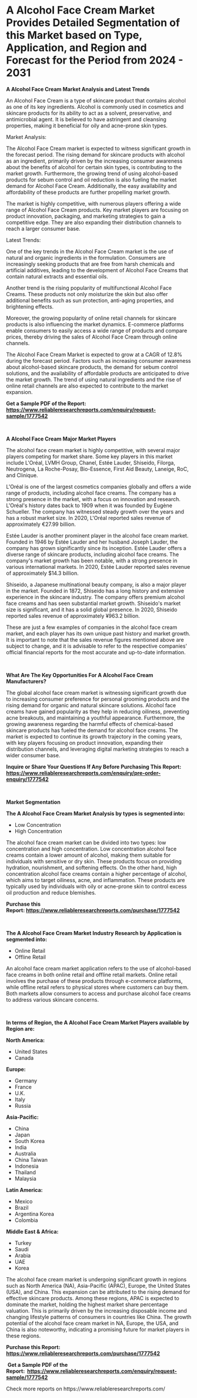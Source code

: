 <p><h1>A Alcohol Face Cream Market Provides Detailed Segmentation of this Market based on Type, Application, and Region and Forecast for the Period from 2024 - 2031</h1></p><p><strong>A Alcohol Face Cream Market Analysis and Latest Trends</strong></p>
<p><p>An Alcohol Face Cream is a type of skincare product that contains alcohol as one of its key ingredients. Alcohol is commonly used in cosmetics and skincare products for its ability to act as a solvent, preservative, and antimicrobial agent. It is believed to have astringent and cleansing properties, making it beneficial for oily and acne-prone skin types.</p><p>Market Analysis:</p><p>The Alcohol Face Cream market is expected to witness significant growth in the forecast period. The rising demand for skincare products with alcohol as an ingredient, primarily driven by the increasing consumer awareness about the benefits of alcohol for certain skin types, is contributing to the market growth. Furthermore, the growing trend of using alcohol-based products for sebum control and oil reduction is also fueling the market demand for Alcohol Face Cream. Additionally, the easy availability and affordability of these products are further propelling market growth.</p><p>The market is highly competitive, with numerous players offering a wide range of Alcohol Face Cream products. Key market players are focusing on product innovation, packaging, and marketing strategies to gain a competitive edge. They are also expanding their distribution channels to reach a larger consumer base.</p><p>Latest Trends:</p><p>One of the key trends in the Alcohol Face Cream market is the use of natural and organic ingredients in the formulation. Consumers are increasingly seeking products that are free from harsh chemicals and artificial additives, leading to the development of Alcohol Face Creams that contain natural extracts and essential oils.</p><p>Another trend is the rising popularity of multifunctional Alcohol Face Creams. These products not only moisturize the skin but also offer additional benefits such as sun protection, anti-aging properties, and brightening effects.</p><p>Moreover, the growing popularity of online retail channels for skincare products is also influencing the market dynamics. E-commerce platforms enable consumers to easily access a wide range of products and compare prices, thereby driving the sales of Alcohol Face Cream through online channels.</p><p>The Alcohol Face Cream Market is expected to grow at a CAGR of 12.8% during the forecast period. Factors such as increasing consumer awareness about alcohol-based skincare products, the demand for sebum control solutions, and the availability of affordable products are anticipated to drive the market growth. The trend of using natural ingredients and the rise of online retail channels are also expected to contribute to the market expansion.</p></p>
<p><strong>Get a Sample PDF of the Report:&nbsp; <a href="https://www.reliableresearchreports.com/enquiry/request-sample/1777542">https://www.reliableresearchreports.com/enquiry/request-sample/1777542</a></strong></p>
<p>&nbsp;</p>
<p><strong>A Alcohol Face Cream Major Market Players</strong></p>
<p><p>The alcohol face cream market is highly competitive, with several major players competing for market share. Some key players in this market include L'Oréal, LVMH Group, Chanel, Estée Lauder, Shiseido, Filorga, Neutrogena, La Roche-Posay, Bio-Essence, First Aid Beauty, Laneige, RoC, and Clinique.</p><p>L'Oréal is one of the largest cosmetics companies globally and offers a wide range of products, including alcohol face creams. The company has a strong presence in the market, with a focus on innovation and research. L'Oréal's history dates back to 1909 when it was founded by Eugène Schueller. The company has witnessed steady growth over the years and has a robust market size. In 2020, L'Oréal reported sales revenue of approximately €27.99 billion.</p><p>Estée Lauder is another prominent player in the alcohol face cream market. Founded in 1946 by Estée Lauder and her husband Joseph Lauder, the company has grown significantly since its inception. Estée Lauder offers a diverse range of skincare products, including alcohol face creams. The company's market growth has been notable, with a strong presence in various international markets. In 2020, Estée Lauder reported sales revenue of approximately $14.3 billion.</p><p>Shiseido, a Japanese multinational beauty company, is also a major player in the market. Founded in 1872, Shiseido has a long history and extensive experience in the skincare industry. The company offers premium alcohol face creams and has seen substantial market growth. Shiseido's market size is significant, and it has a solid global presence. In 2020, Shiseido reported sales revenue of approximately ¥963.2 billion.</p><p>These are just a few examples of companies in the alcohol face cream market, and each player has its own unique past history and market growth. It is important to note that the sales revenue figures mentioned above are subject to change, and it is advisable to refer to the respective companies' official financial reports for the most accurate and up-to-date information.</p></p>
<p>&nbsp;</p>
<p><strong>What Are The Key Opportunities For A Alcohol Face Cream Manufacturers?</strong></p>
<p><p>The global alcohol face cream market is witnessing significant growth due to increasing consumer preference for personal grooming products and the rising demand for organic and natural skincare solutions. Alcohol face creams have gained popularity as they help in reducing oiliness, preventing acne breakouts, and maintaining a youthful appearance. Furthermore, the growing awareness regarding the harmful effects of chemical-based skincare products has fueled the demand for alcohol face creams. The market is expected to continue its growth trajectory in the coming years, with key players focusing on product innovation, expanding their distribution channels, and leveraging digital marketing strategies to reach a wider consumer base.</p></p>
<p><strong>Inquire or Share Your Questions If Any Before Purchasing This Report: <a href="https://www.reliableresearchreports.com/enquiry/pre-order-enquiry/1777542">https://www.reliableresearchreports.com/enquiry/pre-order-enquiry/1777542</a></strong></p>
<p>&nbsp;</p>
<p><strong>Market Segmentation</strong></p>
<p><strong>The A Alcohol Face Cream Market Analysis by types is segmented into:</strong></p>
<p><ul><li>Low Concentration</li><li>High Concentration</li></ul></p>
<p><p>The alcohol face cream market can be divided into two types: low concentration and high concentration. Low concentration alcohol face creams contain a lower amount of alcohol, making them suitable for individuals with sensitive or dry skin. These products focus on providing hydration, nourishment, and softening effects. On the other hand, high concentration alcohol face creams contain a higher percentage of alcohol, which aims to target oiliness, acne, and inflammation. These products are typically used by individuals with oily or acne-prone skin to control excess oil production and reduce blemishes.</p></p>
<p><strong>Purchase this Report:&nbsp;<a href="https://www.reliableresearchreports.com/purchase/1777542">https://www.reliableresearchreports.com/purchase/1777542</a></strong></p>
<p>&nbsp;</p>
<p><strong>The A Alcohol Face Cream Market Industry Research by Application is segmented into:</strong></p>
<p><ul><li>Online Retail</li><li>Offline Retail</li></ul></p>
<p><p>An alcohol face cream market application refers to the use of alcohol-based face creams in both online retail and offline retail markets. Online retail involves the purchase of these products through e-commerce platforms, while offline retail refers to physical stores where customers can buy them. Both markets allow consumers to access and purchase alcohol face creams to address various skincare concerns.</p></p>
<p>&nbsp;</p>
<p><strong>In terms of Region, the A Alcohol Face Cream Market Players available by Region are:</strong></p>
<p>
    <p> <strong> North America: </strong>
        <ul>
            <li>United States</li>
            <li>Canada</li>
        </ul>
        </p> 
    <p> <strong> Europe: </strong>
        <ul>
            <li>Germany</li>
            <li>France</li>
            <li>U.K.</li>
            <li>Italy</li>
            <li>Russia</li>
        </ul>
        </p> 
    <p> <strong> Asia-Pacific: </strong>
        <ul>
            <li>China</li>
            <li>Japan</li>
            <li>South Korea</li>
            <li>India</li>
            <li>Australia</li>
            <li>China Taiwan</li>
            <li>Indonesia</li>
            <li>Thailand</li>
            <li>Malaysia</li>
        </ul>
        </p> 
    <p> <strong> Latin America: </strong>
        <ul>
            <li>Mexico</li>
            <li>Brazil</li>
            <li>Argentina Korea</li>
            <li>Colombia</li>
        </ul>
        </p> 
    <p> <strong> Middle East & Africa: </strong>
        <ul>
            <li>Turkey</li>
            <li>Saudi</li>
            <li>Arabia</li>
            <li>UAE</li>
            <li>Korea</li>
        </ul>
    </p>
    </p>
<p><p>The alcohol face cream market is undergoing significant growth in regions such as North America (NA), Asia-Pacific (APAC), Europe, the United States (USA), and China. This expansion can be attributed to the rising demand for effective skincare products. Among these regions, APAC is expected to dominate the market, holding the highest market share percentage valuation. This is primarily driven by the increasing disposable income and changing lifestyle patterns of consumers in countries like China. The growth potential of the alcohol face cream market in NA, Europe, the USA, and China is also noteworthy, indicating a promising future for market players in these regions.</p></p>
<p><strong>Purchase this Report: <a href="https://www.reliableresearchreports.com/purchase/1777542">https://www.reliableresearchreports.com/purchase/1777542</a></strong></p>
<p>&nbsp;<strong>Get a Sample PDF of the Report:&nbsp;&nbsp;<a href="https://www.reliableresearchreports.com/enquiry/request-sample/1777542">https://www.reliableresearchreports.com/enquiry/request-sample/1777542</a></strong></p>
<p><strong></strong></p>
<p>Check more reports on https://www.reliableresearchreports.com/</p>